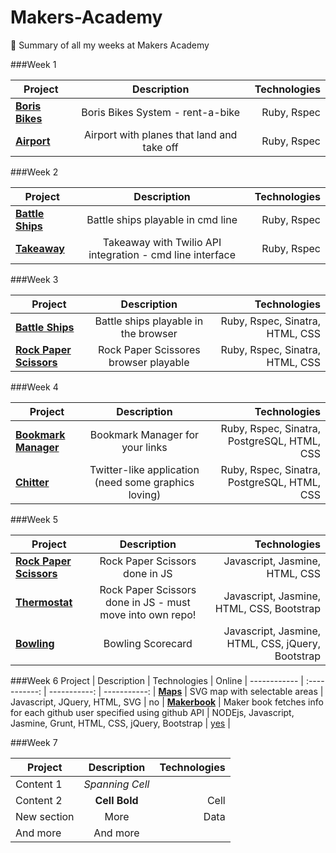# Makers-Academy
:stars: Summary of all my weeks at Makers Academy

###Week 1

Project | Description | Technologies |
 ------------ | :-----------: | -----------: |
**[Boris Bikes](https://github.com/sandagolcea/boris-bikes)**  |     Boris Bikes System - rent-a-bike     |   Ruby, Rspec |
**[Airport](https://github.com/sandagolcea/airport)** |     Airport with planes that land and take off      |   Ruby, Rspec |


###Week 2

Project | Description | Technologies |
 ------------ | :-----------: | -----------: |
**[Battle Ships](https://github.com/sandagolcea/battle-ships)**  |    Battle ships playable in cmd line      |  Ruby, Rspec |
**[Takeaway](https://github.com/sandagolcea/takeaway)** |     Takeaway with Twilio API integration - cmd line interface     |   Ruby, Rspec |

###Week 3

Project | Description | Technologies |
 ------------ | :-----------: | -----------: |
**[Battle Ships](https://github.com/sandagolcea/battle-ships-web)**  |    Battle ships playable in the browser     | Ruby, Rspec, Sinatra, HTML, CSS |
**[Rock Paper Scissors](https://github.com/sandagolcea/rock-paper-scissors-ruby)** |     Rock Paper Scissores browser playable     |         Ruby, Rspec, Sinatra, HTML, CSS |

###Week 4


Project | Description | Technologies |
 ------------ | :-----------: | -----------: |
**[Bookmark Manager](https://github.com/sandagolcea/book-mark)**  |    Bookmark Manager for your links     | Ruby, Rspec, Sinatra, PostgreSQL, HTML, CSS |
**[Chitter](https://github.com/sandagolcea/chitter)** |     Twitter-like application (need some graphics loving)     |         Ruby, Rspec, Sinatra, PostgreSQL, HTML, CSS |

###Week 5

Project | Description | Technologies |
 ------------ | :-----------: | -----------: |
**[Rock Paper Scissors](https://github.com/sandagolcea/rock-paper-scissors-js)**  |    Rock Paper Scissors done in JS     | Javascript, Jasmine, HTML, CSS |
**[Thermostat](https://github.com/sandagolcea/javascript/tree/master/thermostat)**  |    Rock Paper Scissors done in JS - must move into own repo!    | Javascript, Jasmine, HTML, CSS, Bootstrap |
**[Bowling](https://github.com/sandagolcea/bowling-js)** |     Bowling Scorecard     |         Javascript, Jasmine, HTML, CSS, jQuery, Bootstrap |


###Week 6
Project | Description | Technologies | Online |
 ------------ | :-----------: | -----------: | -----------: |
**[Maps](https://github.com/sandagolcea/maps)**  |    SVG map with selectable areas    | Javascript, JQuery, HTML, SVG | no |
**[Makerbook](https://github.com/sandagolcea/makerbook)** |     Maker book fetches info for each github user specified using github API     |         NODEjs, Javascript, Jasmine, Grunt, HTML, CSS, jQuery, Bootstrap | [yes](http://makerbook.herokuapp.com/user/new) |


###Week 7

Project | Description | Technologies |
 ------------ | :-----------: | -----------: |
Content 1      |          *Spanning Cell*        ||
Content  2     |   **Cell Bold**    |         Cell |
New section   |     More      |         Data |
And more      |            And more          |
